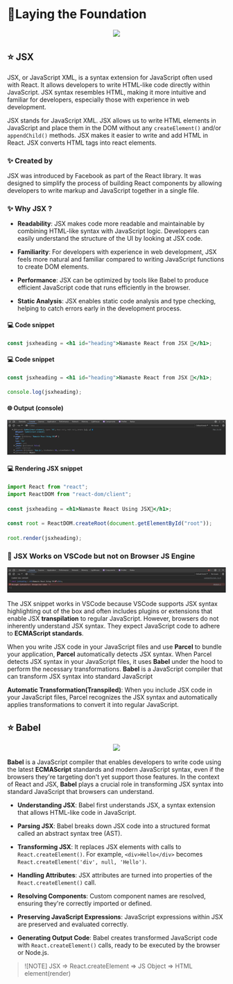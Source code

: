 # 📍Laying the Foundation

<p align="center">
<img src="https://media.istockphoto.com/id/1201248958/vector/construction-workers-isometric-people-composition.jpg?s=612x612&w=0&k=20&c=ViXjasdrAQ7FxBQxzEN2qSAQ-LmGkClsmqqDhWahWtk=" />
</p>

## ⭐ JSX

JSX, or JavaScript XML, is a syntax extension for JavaScript often used with React. It allows developers to write HTML-like code directly within JavaScript. JSX syntax resembles HTML, making it more intuitive and familiar for developers, especially those with experience in web development.

JSX stands for JavaScript XML. JSX allows us to write HTML elements in JavaScript and place them in the DOM without any `createElement()` and/or `appendChild()` methods. JSX makes it easier to write and add HTML in React. JSX converts HTML tags into react elements.

### ✨ Created by

JSX was introduced by Facebook as part of the React library. It was designed to simplify the process of building React components by allowing developers to write markup and JavaScript together in a single file.

### ✨ Why JSX ?

- **Readability**: JSX makes code more readable and maintainable by combining HTML-like syntax with JavaScript logic. Developers can easily understand the structure of the UI by looking at JSX code.

- **Familiarity**: For developers with experience in web development, JSX feels more natural and familiar compared to writing JavaScript functions to create DOM elements.
- **Performance**: JSX can be optimized by tools like Babel to produce efficient JavaScript code that runs efficiently in the browser.
- **Static Analysis**: JSX enables static code analysis and type checking, helping to catch errors early in the development process.

#### 💻 Code snippet

```jsx
const jsxheading = <h1 id="heading">Namaste React from JSX 🚀</h1>;
```

#### 💻 Code snippet

```jsx
const jsxheading = <h1 id="heading">Namaste React from JSX 🚀</h1>;

console.log(jsxheading);
```

#### 🌐 Output (console)

![demo](/assets/demo13.png)

#### 💻 Rendering JSX snippet

```jsx
import React from "react";
import ReactDOM from "react-dom/client";

const jsxheading = <h1>Namaste React Using JSX🚀</h1>;

const root = ReactDOM.createRoot(document.getElementById("root"));

root.render(jsxheading);
```

### 📓 JSX Works on VSCode but not on Browser JS Engine

![demo](/assets/demo14.png)

The JSX snippet works in VSCode because VSCode supports JSX syntax highlighting out of the box and often includes plugins or extensions that enable JSX **transpilation** to regular JavaScript. However, browsers do not inherently understand JSX syntax. They expect JavaScript code to adhere to **ECMAScript standards**.

When you write JSX code in your JavaScript files and use **Parcel** to bundle your application, **Parcel** automatically detects JSX syntax. When Parcel detects JSX syntax in your JavaScript files, it uses **Babel** under the hood to perform the necessary transformations. **Babel** is a JavaScript compiler that can transform JSX syntax into standard JavaScript

**Automatic Transformation(Transpiled)**: When you include JSX code in your JavaScript files, Parcel recognizes the JSX syntax and automatically applies transformations to convert it into regular JavaScript.

## ⭐ Babel

<p align="center">
<img  src="https://gamedevacademy.org/wp-content/uploads/2015/12/babel.png.webp" />
</p>


**Babel** is a JavaScript compiler that enables developers to write code using the latest **ECMAScript** standards and modern JavaScript syntax, even if the browsers they're targeting don't yet support those features. In the context of React and JSX, **Babel** plays a crucial role in transforming JSX syntax into standard JavaScript that browsers can understand.

* **Understanding JSX**: Babel first understands JSX, a syntax extension that allows HTML-like code in JavaScript.

* **Parsing JSX**: Babel breaks down JSX code into a structured format called an abstract syntax tree (AST).

* **Transforming JSX**: It replaces JSX elements with calls to `React.createElement()`. For example, `<div>Hello</div>` becomes `React.createElement('div', null, 'Hello')`.

* **Handling Attributes**: JSX attributes are turned into properties of the `React.createElement()` call.

* **Resolving Components**: Custom component names are resolved, ensuring they're correctly imported or defined.

* **Preserving JavaScript Expressions**: JavaScript expressions within JSX are preserved and evaluated correctly.

* **Generating Output Code**: Babel creates transformed JavaScript code with `React.createElement()` calls, ready to be executed by the browser or Node.js.

> ![NOTE]
> JSX => React.createElement => JS Object => HTML element(render)